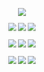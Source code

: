 <p align="center">
  <img src="https://media3.giphy.com/media/3oxHQERYBueKZdAb9m/200.webp?cid=ecf05e4760fc4e5b355218e2b8e1f43f15d890a9b5f101d4&rid=200.webp" />
</p>

<p align="center">
  <img src="https://media1.giphy.com/media/3o6gE5J0Y08o4dvDxe/200w.webp?cid=ecf05e47319fb51d2b0f5d096481150f267d8fcba2c9882d&rid=200w.webp" />
  <img src="https://media2.giphy.com/media/13Iu9mjLpXF0ek/200w.webp?cid=ecf05e479e542347d11551929b365cc8052ba3c929574685&rid=200w.webp" />
  <img src="https://media1.giphy.com/media/UGQopfLmrzNO8/200w.webp?cid=ecf05e47f709cf59148ac583e9836ed4c33bdbc8f3490daf&rid=200w.webp" />
</p>
  
<p align="center">
  <img src="https://media1.giphy.com/media/xULW8wq4JZYmBIBKbC/200w.webp?cid=ecf05e47ef94cc5ac825a7199def36c0b91eed806a6dd0c0&rid=200w.webp" />
  <img src="https://media0.giphy.com/media/3ohc0RXA5IlFanAzni/200w.webp?cid=ecf05e47ef94cc5ac825a7199def36c0b91eed806a6dd0c0&rid=200w.webp" />
  <img src="https://media3.giphy.com/media/l49JDFf0yTJcZ3Iqc/200w.webp?cid=ecf05e471bc08a4286d2a716262c5161c572e4c6b2efc23f&rid=200w.webp" />
</p>

<p align="center">
  <img src="https://media1.giphy.com/media/LStpyXSwXgwLvlVjOP/200w.webp?cid=ecf05e471bc08a4286d2a716262c5161c572e4c6b2efc23f&rid=200w.webp" />
  <img src="https://media2.giphy.com/media/3o6ZtrmZ9nJDu47tJu/200w.webp?cid=ecf05e47ef94cc5ac825a7199def36c0b91eed806a6dd0c0&rid=200w.webp" />
  <img src="https://media2.giphy.com/media/mEmQ23eWEZcGS3Uiye/200w.webp?cid=ecf05e4730a35d67a9e4daf75ecf2bbcf9151b590b908f6d&rid=200w.webp" />
</p>
